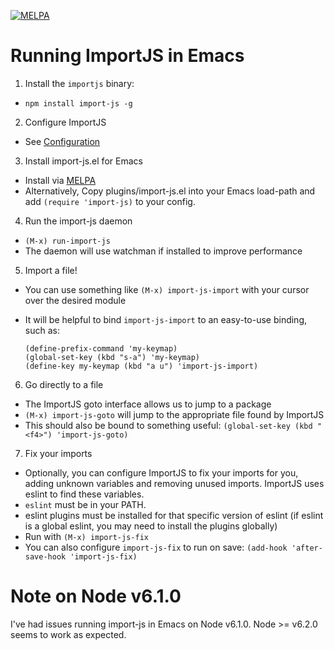 [![MELPA](http://melpa.org/packages/import-js-badge.svg)](http://melpa.org/#/import-js)

# Running ImportJS in Emacs

1. Install the `importjs` binary:
  * `npm install import-js -g`
2. Configure ImportJS
  * See [Configuration](README.md#configuration)
3. Install import-js.el for Emacs
  * Install via [MELPA](https://melpa.org/#/import-js)
  * Alternatively, Copy plugins/import-js.el into your Emacs load-path and add
    `(require 'import-js)` to your config.
4. Run the import-js daemon
  * `(M-x) run-import-js`
  * The daemon will use watchman if installed to improve performance
5. Import a file!
  * You can use something like `(M-x) import-js-import` with your cursor over
    the desired module
  * It will be helpful to bind `import-js-import` to an easy-to-use binding,
    such as:

    ```
    (define-prefix-command 'my-keymap)
    (global-set-key (kbd "s-a") 'my-keymap)
    (define-key my-keymap (kbd "a u") 'import-js-import)
    ```
6. Go directly to a file
  * The ImportJS goto interface allows us to jump to a package
  * `(M-x) import-js-goto` will jump to the appropriate file found by ImportJS
  * This should also be bound to something useful:
    `(global-set-key (kbd "<f4>") 'import-js-goto)`
7. Fix your imports
  * Optionally, you can configure ImportJS to fix your imports for you, adding
    unknown variables and removing unused imports. ImportJS uses eslint to find
    these variables.
  * `eslint` must be in your PATH.
  * eslint plugins must be installed for that specific version of eslint (if
    eslint is a global eslint, you may need to install the plugins globally)
  * Run with `(M-x) import-js-fix`
  * You can also configure `import-js-fix` to run on save:
    `(add-hook 'after-save-hook 'import-js-fix)`

# Note on Node v6.1.0

I've had issues running import-js in Emacs on Node v6.1.0. Node >= v6.2.0 seems
to work as expected.
